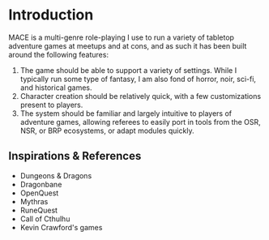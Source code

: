 # Introduction

MACE is a multi-genre role-playing I use to run a variety of tabletop adventure games at meetups and at cons, and as such it has been built around the following features:

1. The game should be able to support a variety of settings. While I typically run some type of fantasy, I am also fond of horror, noir, sci-fi, and historical games.
2. Character creation should be relatively quick, with a few customizations present to players.
3. The system should be familiar and largely intuitive to players of adventure games, allowing referees to easily port in tools from the OSR, NSR, or BRP ecosystems, or adapt modules quickly.

## Inspirations & References

- Dungeons & Dragons
- Dragonbane
- OpenQuest
- Mythras
- RuneQuest
- Call of Cthulhu
- Kevin Crawford's games